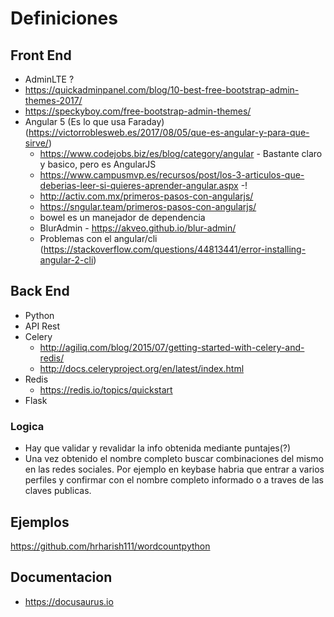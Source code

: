 # Definiciones

## Front End
- AdminLTE ?
- https://quickadminpanel.com/blog/10-best-free-bootstrap-admin-themes-2017/
- https://speckyboy.com/free-bootstrap-admin-themes/
- Angular 5 (Es lo que usa Faraday) (https://victorroblesweb.es/2017/08/05/que-es-angular-y-para-que-sirve/)
  - https://www.codejobs.biz/es/blog/category/angular - Bastante claro y basico, pero es AngularJS
  - https://www.campusmvp.es/recursos/post/los-3-articulos-que-deberias-leer-si-quieres-aprender-angular.aspx -!
  - http://activ.com.mx/primeros-pasos-con-angularjs/
  - https://sngular.team/primeros-pasos-con-angularjs/
  - bowel es un manejador de dependencia
  - BlurAdmin - https://akveo.github.io/blur-admin/
  - Problemas con el angular/cli (https://stackoverflow.com/questions/44813441/error-installing-angular-2-cli)

## Back End
- Python
- API Rest
- Celery
    - http://agiliq.com/blog/2015/07/getting-started-with-celery-and-redis/
    - http://docs.celeryproject.org/en/latest/index.html
- Redis
    - https://redis.io/topics/quickstart
- Flask

### Logica
- Hay que validar y revalidar la info obtenida mediante puntajes(?)
- Una vez obtenido el nombre completo buscar combinaciones del mismo en las redes sociales. Por ejemplo en keybase habria que entrar a varios perfiles y confirmar con el nombre completo informado o a traves de las claves publicas.

## Ejemplos
https://github.com/hrharish111/wordcountpython

## Documentacion
- https://docusaurus.io
